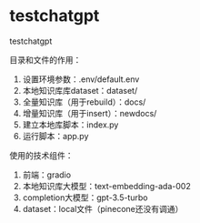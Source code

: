 # testchatgpt
testchatgpt

目录和文件的作用：
1. 设置环境参数：.env/default.env
2. 本地知识库库dataset：dataset/
3. 全量知识库（用于rebuild）：docs/
4. 增量知识库（用于insert）：newdocs/
5. 建立本地库脚本：index.py
6. 运行脚本：app.py

使用的技术组件：
1. 前端：gradio
2. 本地知识库大模型：text-embedding-ada-002
3. completion大模型：gpt-3.5-turbo
4. dataset：local文件（pinecone还没有调通）